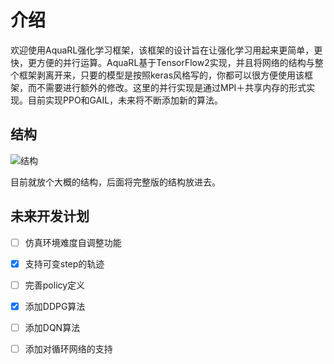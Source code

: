 # 介绍

欢迎使用AquaRL强化学习框架，该框架的设计旨在让强化学习用起来更简单，更快，更方便的并行运算。AquaRL基于TensorFlow2实现，并且将网络的结构与整个框架剥离开来，只要的模型是按照keras风格写的，你都可以很方便使用该框架，而不需要进行额外的修改。这里的并行实现是通过MPI＋共享内存的形式实现。目前实现PPO和GAIL，未来将不断添加新的算法。

## 结构

![结构](../../.gitbook/assets/Code\_structure.png)

目前就放个大概的结构，后面将完整版的结构放进去。

## 未来开发计划

* [ ] 仿真环境难度自调整功能
* [x] 支持可变step的轨迹
* [ ] 完善policy定义
* [x] 添加DDPG算法
* [ ] 添加DQN算法
* [ ] 添加对循环网络的支持


